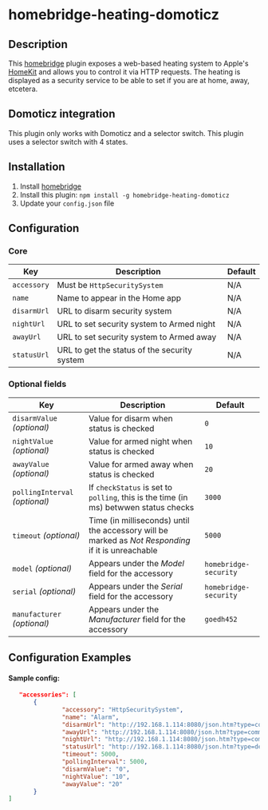 # homebridge-heating-domoticz

## Description

This [homebridge](https://github.com/nfarina/homebridge) plugin exposes a web-based heating system to Apple's [HomeKit](http://www.apple.com/ios/home/) and allows you to control it via HTTP requests. The heating is displayed as a security service to be able to set if you are at home, away, etcetera.

## Domoticz integration

This plugin only works with Domoticz and a selector switch. This plugin uses a selector switch with 4 states.

## Installation

1. Install [homebridge](https://github.com/nfarina/homebridge#installation-details)
2. Install this plugin: `npm install -g homebridge-heating-domoticz`
3. Update your `config.json` file

## Configuration

### Core
| Key | Description | Default |
| --- | --- | --- |
| `accessory` | Must be `HttpSecuritySystem` | N/A |
| `name` | Name to appear in the Home app | N/A |
| `disarmUrl` | URL to disarm security system | N/A |
| `nightUrl` | URL to set security system to Armed night | N/A |
| `awayUrl` | URL to set security system to Armed away | N/A |
| `statusUrl` | URL to get the status of the security system | N/A |

### Optional fields
| Key | Description | Default |
| --- | --- | --- |
| `disarmValue` _(optional)_ | Value for disarm when status is checked | `0` |
| `nightValue` _(optional)_ | Value for armed night when status is checked | `10` |
| `awayValue` _(optional)_ | Value for armed away when status is checked | `20` |
| `pollingInterval` _(optional)_ | If `checkStatus` is set to `polling`, this is the time (in ms) betwwen status checks| `3000` |
| `timeout` _(optional)_ | Time (in milliseconds) until the accessory will be marked as _Not Responding_ if it is unreachable | `5000` |
| `model` _(optional)_ | Appears under the _Model_ field for the accessory | `homebridge-security` |
| `serial` _(optional)_ | Appears under the _Serial_ field for the accessory | `homebridge-security` |
| `manufacturer` _(optional)_ | Appears under the _Manufacturer_ field for the accessory | `goedh452` |

## Configuration Examples

#### Sample config:

 ```json
    "accessories": [
        {
                "accessory": "HttpSecuritySystem",
                "name": "Alarm",
                "disarmUrl": "http://192.168.1.114:8080/json.htm?type=command&param=switchlight&idx=1000&switchcmd=Set%20Level&level=0",
                "awayUrl": "http://192.168.1.114:8080/json.htm?type=command&param=switchlight&idx=1000&switchcmd=Set%20Level&level=20",
                "nightUrl": "http://192.168.1.114:8080/json.htm?type=command&param=switchlight&idx=1000&switchcmd=Set%20Level&level=10",
                "statusUrl": "http://192.168.1.114:8080/json.htm?type=devices&rid=1000",
                "timeout": 5000,
                "pollingInterval": 5000,
                "disarmValue": "0",
                "nightValue": "10",
                "awayValue": "20"
        }
]
```    
